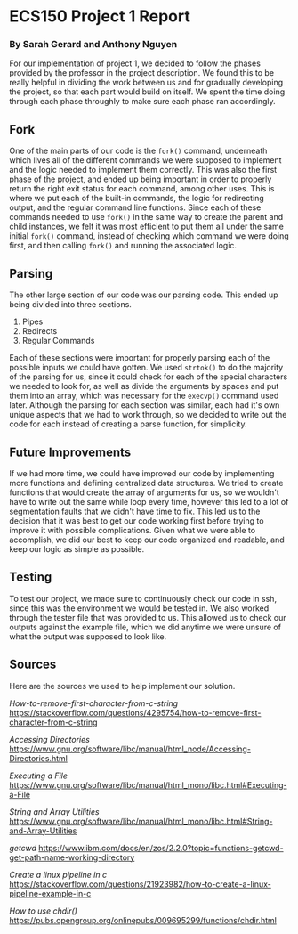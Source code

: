 # ECS150 Project 1 Report

### By Sarah Gerard and Anthony Nguyen

For our implementation of project 1, we decided to follow the phases provided by 
the professor in the project description. We found this to be really helpful in
dividing the work between us and for gradually developing the project, so that 
each part would build on itself. We spent the time doing through each phase throughly
to make sure each phase ran accordingly. 

## Fork

One of the main parts of our code is the `fork()` command, underneath which 
lives all of the different commands we were supposed to implement and the 
logic needed to implement them correctly. This was also the first phase of the
project, and ended up being important in order to properly return the right
exit status for each command, among other uses. This is where we put each of 
the built-in commands, the logic for redirecting output, and the regular
command line functions. Since each of these commands needed to use `fork()`
in the same way to create the parent and child instances, we felt it was most 
efficient to put them all under the same initial `fork()` command, instead of 
checking which command we were doing first, and then calling `fork()` and 
running the associated logic.

## Parsing

The other large section of our code was our parsing code. This ended up
being divided into three sections. 

 1. Pipes
 2. Redirects
 3. Regular Commands

Each of these sections were important for properly parsing each of the
possible inputs we could have gotten. We used `strtok()` to do the majority
of the parsing for us, since it could check for each of the special 
characters we needed to look for, as well as divide the arguments by spaces 
and put them into an array, which was necessary for the `execvp()` 
command used later. Although the parsing for each section was similar, each
had it's own unique aspects that we had to work through, so we decided to
write out the code for each instead of creating a parse function, for simplicity.

## Future Improvements 
If we had more time, we could have improved our code by implementing more 
functions and defining centralized data structures. We tried to create functions
that would create the array of arguments for us, so we wouldn't have to write
out the same while loop every time, however this led to a lot of segmentation
faults that we didn't have time to fix. This led us to the decision that it was 
best to get our code working first before trying to improve it with possible
complications. Given what we were able to accomplish, we did our best to keep
our code organized and readable, and keep our logic as simple as possible.

## Testing

To test our project, we made sure to continuously check our code in ssh,
since this was the environment we would be tested in. We also worked 
through the tester file that was provided to us. This allowed us to check our
outputs against the example file, which we did anytime we were unsure of 
what the output was supposed to look like.

## Sources
Here are the sources we used to help implement our solution. 

*How-to-remove-first-character-from-c-string*
https://stackoverflow.com/questions/4295754/how-to-remove-first-character-from-c-string

*Accessing Directories* 
https://www.gnu.org/software/libc/manual/html_node/Accessing-Directories.html

*Executing a File*
https://www.gnu.org/software/libc/manual/html_mono/libc.html#Executing-a-File

*String and Array Utilities*
https://www.gnu.org/software/libc/manual/html_mono/libc.html#String-and-Array-Utilities

*getcwd*
https://www.ibm.com/docs/en/zos/2.2.0?topic=functions-getcwd-get-path-name-working-directory

*Create a linux pipeline in c*
https://stackoverflow.com/questions/21923982/how-to-create-a-linux-pipeline-example-in-c

*How to use chdir()*
https://pubs.opengroup.org/onlinepubs/009695299/functions/chdir.html
